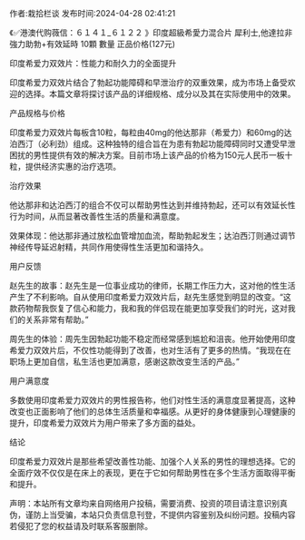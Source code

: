 <p>作者:栽拾栏谈 发布时间:2024-04-28 02:41:21</p>
<p>《✅港澳代购薇信：６１４１_６１２２ 》印度超級希愛力混合片 犀利士,他達拉非 強力助勃+有效延時 10顆 數量 正品价格(127元) </p>
									<p>印度希爱力双效片：性能力和耐久力的全面提升</p><p></p><p>印度希爱力双效片结合了勃起功能障碍和早泄治疗的双重效果，成为市场上备受欢迎的选择。本篇文章将探讨该产品的详细规格、成分以及其在实际使用中的效果。</p><p></p><p>产品规格与价格</p><p></p><p>印度希爱力双效片每板含10粒，每粒由40mg的他达那非（希爱力）和60mg的达泊西汀（必利劲）组成。这种独特的组合旨在为患有勃起功能障碍同时又遭受早泄困扰的男性提供有效的解决方案。目前市场上该产品的价格为150元人民币一板十粒，提供经济实惠的治疗选项。</p><p></p><p>治疗效果</p><p></p><p>他达那非和达泊西汀的组合不仅可以帮助男性达到并维持勃起，还可以有效延长性行为时间，从而显著改善性生活的质量和满意度。</p><p></p><p>效果体现：他达那非通过放松血管增加血流，帮助勃起发生；达泊西汀则通过调节神经传导延迟射精，共同作用使得性生活更加和谐持久。</p><p>用户反馈</p><p></p><p></p><p>赵先生的故事：赵先生是一位事业成功的律师，长期工作压力大，这对他的性生活产生了不利影响。自从使用印度希爱力双效片后，赵先生感觉到明显的改变。“这款药物帮我恢复了信心和能力，我和我的伴侣现在能更加享受我们的时光，这对我们的关系非常有帮助。”</p><p></p><p>周先生的体验：周先生因勃起功能不稳定而经常感到尴尬和沮丧。他开始使用印度希爱力双效片后，不仅性功能得到了改善，也对生活有了更多的热情。“我现在在职场上更加自信，私生活也更加满意，感谢这款改变生活的产品。”</p><p></p><p>用户满意度</p><p></p><p>多数使用印度希爱力双效片的男性报告称，他们对性生活的满意度显著提高，这种改变也正面影响了他们的总体生活质量和幸福感。从更好的身体健康到心理健康的提升，印度希爱力双效片为用户带来了多方面的益处。</p><p></p><p>结论</p><p></p><p>印度希爱力双效片是那些希望改善性功能、加强个人关系的男性的理想选择。它的全面疗效不仅仅是在床上的表现，更在于它如何帮助男性在多个生活方面取得平衡和提升。</p><p></p>				声明：本站所有文章均来自网络用户投稿，需要消费、投资的项目请注意识别真伪，谨防上当受骗，本站只负责信息刊登，不提供内容鉴别及纠纷问题。投稿内容若侵犯了您的权益请及时联系客服删除。				

